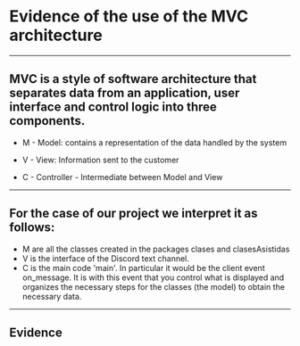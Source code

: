 # Evidence of the use of the MVC architecture

--------------------------------------------------------------------------------------------------
## MVC is a style of software architecture that separates data from an application, user interface and control logic into three components.


- M - Model: contains a representation of the data handled by the system

- V - View: Information sent to the customer

- C - Controller - Intermediate between Model and View



--------------------------------------------------------------------------------------------------
## For the case of our project we interpret it as follows:



- M are all the classes created in the packages clases and clasesAsistidas
- V is the interface of the Discord text channel.
- C is the main code 'main'. In particular it would be the client event on_message. It is with this event that you control what is displayed and organizes the necessary steps for the classes (the model) to obtain the necessary data.


--------------------------------------------------------------------------------------------------
## Evidence 
